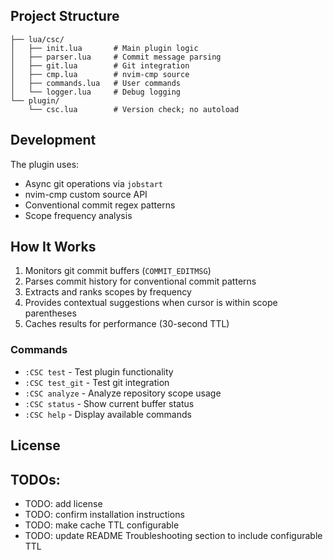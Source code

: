 ## Project Structure

```
├── lua/csc/
│   ├── init.lua       # Main plugin logic
│   ├── parser.lua     # Commit message parsing
│   ├── git.lua        # Git integration
│   ├── cmp.lua        # nvim-cmp source
│   ├── commands.lua   # User commands
│   └── logger.lua     # Debug logging
└── plugin/
    └── csc.lua        # Version check; no autoload
```

## Development

The plugin uses:
- Async git operations via `jobstart`
- nvim-cmp custom source API
- Conventional commit regex patterns
- Scope frequency analysis

## How It Works

1. Monitors git commit buffers (`COMMIT_EDITMSG`)
2. Parses commit history for conventional commit patterns
3. Extracts and ranks scopes by frequency
4. Provides contextual suggestions when cursor is within scope parentheses
5. Caches results for performance (30-second TTL)

### Commands

- `:CSC test` - Test plugin functionality
- `:CSC test_git` - Test git integration
- `:CSC analyze` - Analyze repository scope usage
- `:CSC status` - Show current buffer status
- `:CSC help` - Display available commands

## License

## TODOs:
- TODO: add license
- TODO: confirm installation instructions
- TODO: make cache TTL configurable
- TODO: update README Troubleshooting section to include configurable TTL
